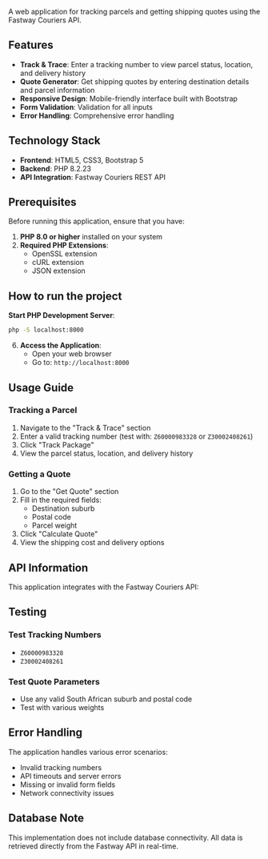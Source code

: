 A web application for tracking parcels and getting shipping quotes using the Fastway Couriers API.

## Features

- **Track & Trace**: Enter a tracking number to view parcel status, location, and delivery history
- **Quote Generator**: Get shipping quotes by entering destination details and parcel information
- **Responsive Design**: Mobile-friendly interface built with Bootstrap
- **Form Validation**: Validation for all inputs
- **Error Handling**: Comprehensive error handling 

## Technology Stack

- **Frontend**: HTML5, CSS3, Bootstrap 5
- **Backend**: PHP 8.2.23
- **API Integration**: Fastway Couriers REST API

## Prerequisites

Before running this application, ensure that you have:

1. **PHP 8.0 or higher** installed on your system
2. **Required PHP Extensions**:
   - OpenSSL extension 
   - cURL extension 
   - JSON extension 


## How to run the project

**Start PHP Development Server**:
   ```bash
   php -S localhost:8000
   ```

6. **Access the Application**:
   - Open your web browser
   - Go to: `http://localhost:8000`


## Usage Guide

### Tracking a Parcel

1. Navigate to the "Track & Trace" section
2. Enter a valid tracking number (test with: `Z60000983328` or `Z30002408261`)
3. Click "Track Package"
4. View the parcel status, location, and delivery history

### Getting a Quote

1. Go to the "Get Quote" section
2. Fill in the required fields:
   - Destination suburb
   - Postal code
   - Parcel weight
3. Click "Calculate Quote"
4. View the shipping cost and delivery options

## API Information

This application integrates with the Fastway Couriers API:

## Testing

### Test Tracking Numbers
- `Z60000983328`
- `Z30002408261`

### Test Quote Parameters
- Use any valid South African suburb and postal code
- Test with various weights

## Error Handling

The application handles various error scenarios:

- Invalid tracking numbers
- API timeouts and server errors
- Missing or invalid form fields
- Network connectivity issues

## Database Note

This implementation does not include database connectivity. All data is retrieved directly from the Fastway API in real-time.
